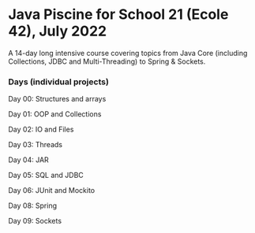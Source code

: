 # Java Piscine for School 21 (Ecole 42), July 2022

A 14-day long intensive course covering topics from Java Core (including Collections, JDBC and Multi-Threading) to Spring & Sockets.

### Days (individual projects)
Day 00: Structures and arrays

Day 01: OOP and Collections

Day 02: IO and Files

Day 03: Threads

Day 04: JAR

Day 05: SQL and JDBC

Day 06: JUnit and Mockito

Day 08: Spring

Day 09: Sockets
